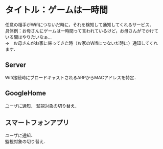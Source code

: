 # タイトル：ゲームは一時間  
任意の相手がWifiにつないだ時に，それを検知して通知してくれるサービス．  
具体例：お母さんにゲームは一時間って言われているけど，お母さんがでかけている間はやりたいなぁ...  
→　お母さんがお家に帰ってきた時（お家のWifiにつないだ時に）通知してくれます．

## Server  
Wifi接続時にブロードキャストされるARPからMACアドレスを特定．  

## GoogleHome
ユーザに通知． 
監視対象の切り替え． 

## スマートフォンアプリ  
ユーザに通知．  
監視対象の切り替え．
